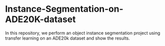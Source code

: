 # Instance-Segmentation-on-ADE20K-dataset

In this repository, we perform an object instance segmentation project using transfer learning on an ADE20k dataset and show the results.